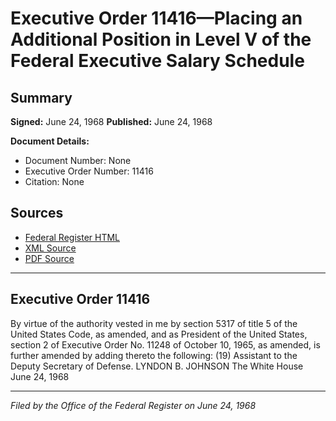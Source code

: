 # Executive Order 11416—Placing an Additional Position in Level V of the Federal Executive Salary Schedule

## Summary

**Signed:** June 24, 1968
**Published:** June 24, 1968

**Document Details:**
- Document Number: None
- Executive Order Number: 11416
- Citation: None

## Sources
- [Federal Register HTML](https://www.presidency.ucsb.edu/documents/executive-order-11416-placing-additional-position-level-v-the-federal-executive-salary)
- [XML Source](None)
- [PDF Source](None)

---

## Executive Order 11416

By virtue of the authority vested in me by section 5317 of title 5 of the United States Code, as amended, and as President of the United States, section 2 of Executive Order No. 11248 of October 10, 1965, as amended, is further amended by adding thereto the following:
    (19) Assistant to the Deputy Secretary of Defense.
LYNDON B. JOHNSON
The White House
June 24, 1968

---

*Filed by the Office of the Federal Register on June 24, 1968*
